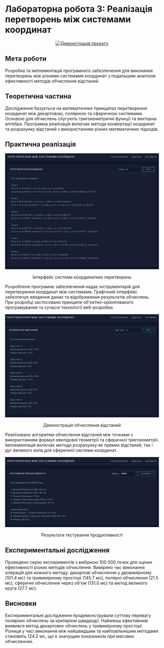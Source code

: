 # Лабораторна робота 3: Реалізація перетворень між системами координат

<p align="center">
 <a href="https://codepen.io/pienovakatya/pen/vEBGbLG" target="_blank">
   <img src="https://img.shields.io/badge/Онлайн_демонстрація-4B0082?style=for-the-badge" alt="Демонстрація проєкту">
 </a>
</p>

## Мета роботи
Розробка та імплементація програмного забезпечення для виконання перетворень між різними системами координат з подальшим аналізом ефективності методів обчислення відстаней.

## Теоретична частина
Дослідження базується на математичних принципах перетворення координат між декартовою, полярною та сферичною системами. Основою для обчислень слугують тригонометричні функції та векторна алгебра. Програмна реалізація включає методи конвертації координат та розрахунку відстаней з використанням різних математичних підходів.

## Практична реалізація

<p align="center">
 <img src="Screenshots/1.jpg" alt="1"/>
</p>
<p align="center">Інтерфейс системи координатних перетворень</p>


Розроблене програмне забезпечення надає інструментарій для перетворення координат між системами. Графічний інтерфейс забезпечує введення даних та відображення результатів обчислень. При розробці застосовано принципи об'єктно-орієнтованого програмування та сучасні технології веб-розробки.

<p align="center">
 <img src="Screenshots/2.jpg" alt="2"/>
</p>
<p align="center">Демонстрація обчислення відстаней</p>

Реалізовано алгоритми обчислення відстаней між точками з використанням формул евклідової геометрії та сферичної тригонометрії. Імплементація включає методи розрахунку як прямих відстаней, так і дуг великого кола для сферичної системи координат.

<p align="center">
 <img src="Screenshots/3.jpg" alt="3"/>
</p>
<p align="center">Результати тестування продуктивності</p>

## Експериментальні дослідження
Проведено серію експериментів з вибіркою 100 000 точок для оцінки ефективності різних методів обчислення. Виміряно час виконання операцій для кожного методу: декартові обчислення у двовимірному (101.4 мс) та тривимірному просторі (145.7 мс), полярні обчислення (21.5 мс), сферичні обчислення через об'єм (131.0 мс) та метод великого круга (27.7 мс).

## Висновки
Експериментальні дослідження продемонстрували суттєву перевагу полярних обчислень за критерієм швидкодії. Найменш ефективним виявився метод декартових обчислень у тривимірному просторі. Різниця у часі виконання між найшвидшим та найповільнішим методами становить 124.2 мс, що є значущим показником при масових обчисленнях.
